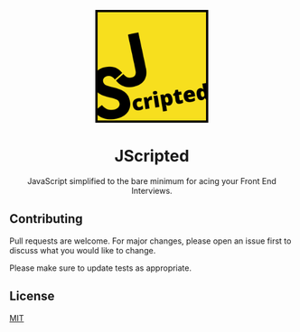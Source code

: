 <p  align="center">
  <img src="static/img/logo.png" alt="JScripted" width="200"/>

 <h1 align="center">JScripted</h1>
 <p align="center">JavaScript simplified to the bare minimum for acing your Front End Interviews.</p>
</p>


## Contributing
Pull requests are welcome. For major changes, please open an issue first to discuss what you would like to change.

Please make sure to update tests as appropriate.

## License
[MIT](https://choosealicense.com/licenses/mit/)
